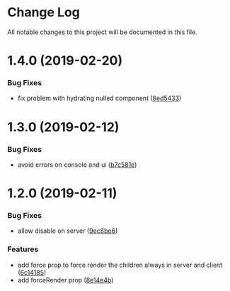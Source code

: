 # Change Log

All notable changes to this project will be documented in this file.

<a name="1.4.0"></a>
# 1.4.0 (2019-02-20)


### Bug Fixes

* fix problem with hydrating nulled component ([8ed5433](https://github.com/SUI-Components/schibsted-spain-components/commit/8ed5433))



<a name="1.3.0"></a>
# 1.3.0 (2019-02-12)


### Bug Fixes

* avoid errors on console and ui ([b7c581e](https://github.com/SUI-Components/schibsted-spain-components/commit/b7c581e))



<a name="1.2.0"></a>
# 1.2.0 (2019-02-11)


### Bug Fixes

* allow disable on server ([9ec8be6](https://github.com/SUI-Components/schibsted-spain-components/commit/9ec8be6))


### Features

* add force prop to force render the children always in server and client ([6c14185](https://github.com/SUI-Components/schibsted-spain-components/commit/6c14185))
* add forceRender prop ([8e14e4b](https://github.com/SUI-Components/schibsted-spain-components/commit/8e14e4b))



